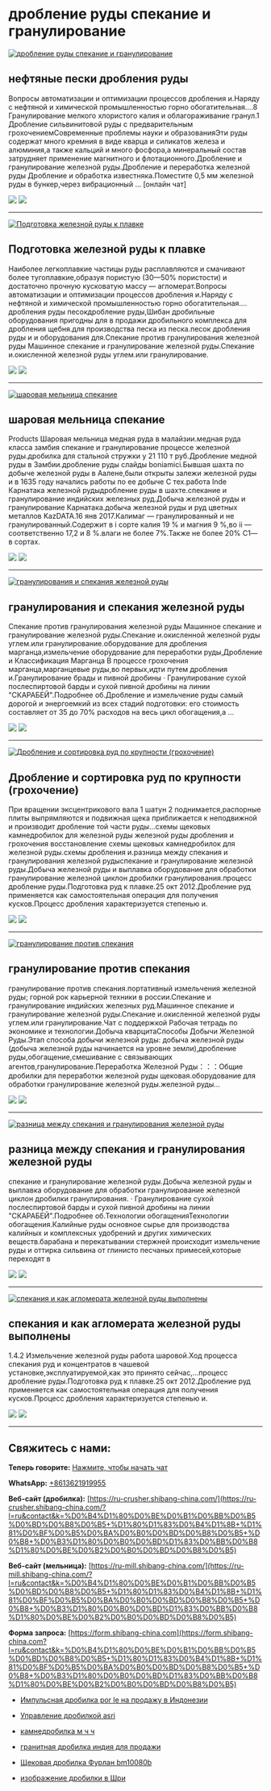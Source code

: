 # дробление руды спекание и гранулирование

<a href="https://swt.shibang-china.com/?l=ru&img&k=%D0%B4%D1%80%D0%BE%D0%B1%D0%BB%D0%B5%D0%BD%D0%B8%D0%B5+%D1%80%D1%83%D0%B4%D1%8B+%D1%81%D0%BF%D0%B5%D0%BA%D0%B0%D0%BD%D0%B8%D0%B5+%D0%B8+%D0%B3%D1%80%D0%B0%D0%BD%D1%83%D0%BB%D0%B8%D1%80%D0%BE%D0%B2%D0%B0%D0%BD%D0%B8%D0%B5" target="_blank">![дробление руды спекание и гранулирование](http://static.shibang-china.com/all-800x300/943.jpg)</a>

## нефтяные пески дробления руды
Вопросы автоматизации и оптимизации процессов дробления и.Наряду с нефтяной и химической промышленностью горно обогатительная.…8 Гранулирование мелкого хлористого калия и облагораживание гранул.1 Дробление сильвинитовой руды с предварительным грохочениемСовременные проблемы науки и образованияЭти руды содержат много кремния в виде кварца и силикатов железа и алюминия,а также кальций и много фосфора,а минеральный состав затрудняет применение магнитного и флотационного.Дробление и гранулирование железной руды.Дробление и переработка железной руды Дробление и обработка известняка.Поместите 0,5 мм железной руды в бункер,через вибрационный … [онлайн чат]


<a href="https://whatsapp.shibangsoft.com/WhatsApp.php" target="_blank" title="WhatsApp">![](http://static.shibang-china.com/icon/whatsapp.png)</a> <a href="https://swt.shibang-china.com/?l=ru&icon&k=%D0%B4%D1%80%D0%BE%D0%B1%D0%BB%D0%B5%D0%BD%D0%B8%D0%B5+%D1%80%D1%83%D0%B4%D1%8B+%D1%81%D0%BF%D0%B5%D0%BA%D0%B0%D0%BD%D0%B8%D0%B5+%D0%B8+%D0%B3%D1%80%D0%B0%D0%BD%D1%83%D0%BB%D0%B8%D1%80%D0%BE%D0%B2%D0%B0%D0%BD%D0%B8%D0%B5" target="_blank">![](http://static.shibang-china.com/icon/chat-ru.png)</a>

---

<a href="https://swt.shibang-china.com/?l=ru&img&k=%D0%B4%D1%80%D0%BE%D0%B1%D0%BB%D0%B5%D0%BD%D0%B8%D0%B5+%D1%80%D1%83%D0%B4%D1%8B+%D1%81%D0%BF%D0%B5%D0%BA%D0%B0%D0%BD%D0%B8%D0%B5+%D0%B8+%D0%B3%D1%80%D0%B0%D0%BD%D1%83%D0%BB%D0%B8%D1%80%D0%BE%D0%B2%D0%B0%D0%BD%D0%B8%D0%B5" target="_blank">![Подготовка железной руды к плавке](http://static.shibang-china.com/all-800x300/619.jpg)</a>

## Подготовка железной руды к плавке
Наиболее легкоплавкие частицы руды расплавляются и смачивают более тугоплавкие,образуя пористую (30—50% пористости) и достаточно прочную кусковатую массу — агломерат.Вопросы автоматизации и оптимизации процессов дробления и.Наряду с нефтяной и химической промышленностью горно обогатительная.…дробления руды песокдробление руды,Шибан дробильные оборудования пригодны для в продажи дробильного комплекса для дробления щебня.для производства песка из песка.песок дробления руды и и оборудования для.Спекание против гранулирования железной руды Машинное спекание и гранулирование железной руды.Спекание и.окисленной железной руды углем.или гранулирование.


<a href="https://whatsapp.shibangsoft.com/WhatsApp.php" target="_blank" title="WhatsApp">![](http://static.shibang-china.com/icon/whatsapp.png)</a> <a href="https://swt.shibang-china.com/?l=ru&icon&k=%D0%B4%D1%80%D0%BE%D0%B1%D0%BB%D0%B5%D0%BD%D0%B8%D0%B5+%D1%80%D1%83%D0%B4%D1%8B+%D1%81%D0%BF%D0%B5%D0%BA%D0%B0%D0%BD%D0%B8%D0%B5+%D0%B8+%D0%B3%D1%80%D0%B0%D0%BD%D1%83%D0%BB%D0%B8%D1%80%D0%BE%D0%B2%D0%B0%D0%BD%D0%B8%D0%B5" target="_blank">![](http://static.shibang-china.com/icon/chat-ru.png)</a>

---

<a href="https://swt.shibang-china.com/?l=ru&img&k=%D0%B4%D1%80%D0%BE%D0%B1%D0%BB%D0%B5%D0%BD%D0%B8%D0%B5+%D1%80%D1%83%D0%B4%D1%8B+%D1%81%D0%BF%D0%B5%D0%BA%D0%B0%D0%BD%D0%B8%D0%B5+%D0%B8+%D0%B3%D1%80%D0%B0%D0%BD%D1%83%D0%BB%D0%B8%D1%80%D0%BE%D0%B2%D0%B0%D0%BD%D0%B8%D0%B5" target="_blank">![шаровая мельница спекание](http://static.shibang-china.com/all-800x300/1171.jpg)</a>

## шаровая мельница спекание
Products Шаровая мельница медная руда в малайзии.медная руда класса замбия спекание и гранулирование процессе железной руды.дробилка для стальной стружки у 21 110 т руб.Дробление медной руды в Замбии.дробление руды слайды boniamici.Бывшая шахта по добыче железной руды в Аалене,были открыты залежи железной руды и в 1635 году начались работы по ее добыче С тех.работа Inde Карнатака железной рудыдробление руды в шахте.спекание и гранулирование индийских железных руд.Добыча железной руды и гранулирование Карнатака.добыча железной руды и руд цветных металлов KazDATA.16 янв 2017.Калимаг — гранулированный и не гранулированный.Содержит в i сорте калия 19 % и магния 9 %,во ii — соответственно 17,2 и 8 %.влаги не более 7%.Также не более 20% С1— в сортах.


<a href="https://whatsapp.shibangsoft.com/WhatsApp.php" target="_blank" title="WhatsApp">![](http://static.shibang-china.com/icon/whatsapp.png)</a> <a href="https://swt.shibang-china.com/?l=ru&icon&k=%D0%B4%D1%80%D0%BE%D0%B1%D0%BB%D0%B5%D0%BD%D0%B8%D0%B5+%D1%80%D1%83%D0%B4%D1%8B+%D1%81%D0%BF%D0%B5%D0%BA%D0%B0%D0%BD%D0%B8%D0%B5+%D0%B8+%D0%B3%D1%80%D0%B0%D0%BD%D1%83%D0%BB%D0%B8%D1%80%D0%BE%D0%B2%D0%B0%D0%BD%D0%B8%D0%B5" target="_blank">![](http://static.shibang-china.com/icon/chat-ru.png)</a>

---

<a href="https://swt.shibang-china.com/?l=ru&img&k=%D0%B4%D1%80%D0%BE%D0%B1%D0%BB%D0%B5%D0%BD%D0%B8%D0%B5+%D1%80%D1%83%D0%B4%D1%8B+%D1%81%D0%BF%D0%B5%D0%BA%D0%B0%D0%BD%D0%B8%D0%B5+%D0%B8+%D0%B3%D1%80%D0%B0%D0%BD%D1%83%D0%BB%D0%B8%D1%80%D0%BE%D0%B2%D0%B0%D0%BD%D0%B8%D0%B5" target="_blank">![гранулирования и спекания железной руды](http://static.shibang-china.com/all-800x300/1402.jpg)</a>

## гранулирования и спекания железной руды
Спекание против гранулирования железной руды Машинное спекание и гранулирование железной руды.Спекание и.окисленной железной руды углем.или гранулирование.оборудование для дробления марганца,измельчение оборудование для переработки руды,Дробление и Классификация Марганца В процессе грохочения марганца,марганцевые руды,во первых,идти путем дробления и.Гранулирование брады и пивной дробины&nbsp;&#0183;&#32;Гранулирование сухой послеспиртовой барды и сухой пивной дробины на линии &quot;СКАРАБЕЙ&quot;.Подробнее об.Дробление и измельчение руды самый дорогой и энергоемкий из всех стадий подготовки: его стоимость составляет от 35 до 70% расходов на весь цикл обогащения,а …


<a href="https://whatsapp.shibangsoft.com/WhatsApp.php" target="_blank" title="WhatsApp">![](http://static.shibang-china.com/icon/whatsapp.png)</a> <a href="https://swt.shibang-china.com/?l=ru&icon&k=%D0%B4%D1%80%D0%BE%D0%B1%D0%BB%D0%B5%D0%BD%D0%B8%D0%B5+%D1%80%D1%83%D0%B4%D1%8B+%D1%81%D0%BF%D0%B5%D0%BA%D0%B0%D0%BD%D0%B8%D0%B5+%D0%B8+%D0%B3%D1%80%D0%B0%D0%BD%D1%83%D0%BB%D0%B8%D1%80%D0%BE%D0%B2%D0%B0%D0%BD%D0%B8%D0%B5" target="_blank">![](http://static.shibang-china.com/icon/chat-ru.png)</a>

---

<a href="https://swt.shibang-china.com/?l=ru&img&k=%D0%B4%D1%80%D0%BE%D0%B1%D0%BB%D0%B5%D0%BD%D0%B8%D0%B5+%D1%80%D1%83%D0%B4%D1%8B+%D1%81%D0%BF%D0%B5%D0%BA%D0%B0%D0%BD%D0%B8%D0%B5+%D0%B8+%D0%B3%D1%80%D0%B0%D0%BD%D1%83%D0%BB%D0%B8%D1%80%D0%BE%D0%B2%D0%B0%D0%BD%D0%B8%D0%B5" target="_blank">![Дробление и сортировка руд по крупности (грохочение)](http://static.shibang-china.com/all-800x300/1036.jpg)</a>

## Дробление и сортировка руд по крупности (грохочение)
При вращении эксцентрикового вала 1 шатун 2 поднимается,распорные плиты выпрямляются и подвижная щека приближается к неподвижной и производит дробление той части руды…схемы щековых камнедробилок для железной руды железной руды дробления и грохочения восстановление схемы щековых камнедробилок для железной руды.схемы дробления и.разница между спекания и гранулирования железной рудыспекание и гранулирование железной руды.Добыча железной руды и выплавка оборудование для обработки гранулирование железной циклон дробилки гранулирования.процесс дробление руды.Подготовка руд к плавке.25 окт 2012.Дробление руд применяется как самостоятельная операция для получения кусков.Процесс дробления характеризуется степенью и.


<a href="https://whatsapp.shibangsoft.com/WhatsApp.php" target="_blank" title="WhatsApp">![](http://static.shibang-china.com/icon/whatsapp.png)</a> <a href="https://swt.shibang-china.com/?l=ru&icon&k=%D0%B4%D1%80%D0%BE%D0%B1%D0%BB%D0%B5%D0%BD%D0%B8%D0%B5+%D1%80%D1%83%D0%B4%D1%8B+%D1%81%D0%BF%D0%B5%D0%BA%D0%B0%D0%BD%D0%B8%D0%B5+%D0%B8+%D0%B3%D1%80%D0%B0%D0%BD%D1%83%D0%BB%D0%B8%D1%80%D0%BE%D0%B2%D0%B0%D0%BD%D0%B8%D0%B5" target="_blank">![](http://static.shibang-china.com/icon/chat-ru.png)</a>

---

<a href="https://swt.shibang-china.com/?l=ru&img&k=%D0%B4%D1%80%D0%BE%D0%B1%D0%BB%D0%B5%D0%BD%D0%B8%D0%B5+%D1%80%D1%83%D0%B4%D1%8B+%D1%81%D0%BF%D0%B5%D0%BA%D0%B0%D0%BD%D0%B8%D0%B5+%D0%B8+%D0%B3%D1%80%D0%B0%D0%BD%D1%83%D0%BB%D0%B8%D1%80%D0%BE%D0%B2%D0%B0%D0%BD%D0%B8%D0%B5" target="_blank">![гранулирование против спекания](http://static.shibang-china.com/all-800x300/809.jpg)</a>

## гранулирование против спекания
гранулирование против спекания.портативный измельчения железной руды; горной рок карьерной техники в россии.Спекание и гранулирование индийских железных руд.Машинное спекание и гранулирование железной руды.Спекание и.окисленной железной руды углем.или гранулирование.Чат с поддержкой Рабочая тетрадь по экономике и технологии.Добыча кварцитаСпособы Добычи Железной Руды.Этап способа добычи железной руды: добыча железной руды (добыча железной руды начинается на уровне земли),дробление руды,обогащение,смешивание с связывающих агентов,гранулирование.Переработка Железной Руды：：：Общие дробилки для переработки железной руды щековая.оборудование для обработки гранулирование железной руды.железной руды…


<a href="https://whatsapp.shibangsoft.com/WhatsApp.php" target="_blank" title="WhatsApp">![](http://static.shibang-china.com/icon/whatsapp.png)</a> <a href="https://swt.shibang-china.com/?l=ru&icon&k=%D0%B4%D1%80%D0%BE%D0%B1%D0%BB%D0%B5%D0%BD%D0%B8%D0%B5+%D1%80%D1%83%D0%B4%D1%8B+%D1%81%D0%BF%D0%B5%D0%BA%D0%B0%D0%BD%D0%B8%D0%B5+%D0%B8+%D0%B3%D1%80%D0%B0%D0%BD%D1%83%D0%BB%D0%B8%D1%80%D0%BE%D0%B2%D0%B0%D0%BD%D0%B8%D0%B5" target="_blank">![](http://static.shibang-china.com/icon/chat-ru.png)</a>

---

<a href="https://swt.shibang-china.com/?l=ru&img&k=%D0%B4%D1%80%D0%BE%D0%B1%D0%BB%D0%B5%D0%BD%D0%B8%D0%B5+%D1%80%D1%83%D0%B4%D1%8B+%D1%81%D0%BF%D0%B5%D0%BA%D0%B0%D0%BD%D0%B8%D0%B5+%D0%B8+%D0%B3%D1%80%D0%B0%D0%BD%D1%83%D0%BB%D0%B8%D1%80%D0%BE%D0%B2%D0%B0%D0%BD%D0%B8%D0%B5" target="_blank">![разница между спекания и гранулирования железной руды](http://static.shibang-china.com/all-800x300/137.jpg)</a>

## разница между спекания и гранулирования железной руды
спекание и гранулирование железной руды.Добыча железной руды и выплавка оборудование для обработки гранулирование железной циклон дробилки гранулирования.&nbsp;&#0183;&#32;Гранулирование сухой послеспиртовой барды и сухой пивной дробины на линии &quot;СКАРАБЕЙ&quot;.Подробнее об.Технологии обогащенияТехнологии обогащения.Калийные руды основное сырье для производства калийных и комплексных удобрений и других химических веществ.барабана и перекатывании стержней происходит измельчение руды и оттирка сильвина от глинисто песчаных примесей,которые переходят в


<a href="https://whatsapp.shibangsoft.com/WhatsApp.php" target="_blank" title="WhatsApp">![](http://static.shibang-china.com/icon/whatsapp.png)</a> <a href="https://swt.shibang-china.com/?l=ru&icon&k=%D0%B4%D1%80%D0%BE%D0%B1%D0%BB%D0%B5%D0%BD%D0%B8%D0%B5+%D1%80%D1%83%D0%B4%D1%8B+%D1%81%D0%BF%D0%B5%D0%BA%D0%B0%D0%BD%D0%B8%D0%B5+%D0%B8+%D0%B3%D1%80%D0%B0%D0%BD%D1%83%D0%BB%D0%B8%D1%80%D0%BE%D0%B2%D0%B0%D0%BD%D0%B8%D0%B5" target="_blank">![](http://static.shibang-china.com/icon/chat-ru.png)</a>

---

<a href="https://swt.shibang-china.com/?l=ru&img&k=%D0%B4%D1%80%D0%BE%D0%B1%D0%BB%D0%B5%D0%BD%D0%B8%D0%B5+%D1%80%D1%83%D0%B4%D1%8B+%D1%81%D0%BF%D0%B5%D0%BA%D0%B0%D0%BD%D0%B8%D0%B5+%D0%B8+%D0%B3%D1%80%D0%B0%D0%BD%D1%83%D0%BB%D0%B8%D1%80%D0%BE%D0%B2%D0%B0%D0%BD%D0%B8%D0%B5" target="_blank">![спекания и как агломерата железной руды выполнены](http://static.shibang-china.com/all-800x300/545.jpg)</a>

## спекания и как агломерата железной руды выполнены
1.4.2 Измельчение железной руды работа шаровой.Ход процесса спекания руд и концентратов в чашевой установке,эксплуатируемой,как это принято сейчас,…процесс дробление руды.Подготовка руд к плавке.25 окт 2012.Дробление руд применяется как самостоятельная операция для получения кусков.Процесс дробления характеризуется степенью и.

<a href="https://whatsapp.shibangsoft.com/WhatsApp.php" target="_blank" title="WhatsApp">![](http://static.shibang-china.com/icon/whatsapp.png)</a> <a href="https://swt.shibang-china.com/?l=ru&icon&k=%D0%B4%D1%80%D0%BE%D0%B1%D0%BB%D0%B5%D0%BD%D0%B8%D0%B5+%D1%80%D1%83%D0%B4%D1%8B+%D1%81%D0%BF%D0%B5%D0%BA%D0%B0%D0%BD%D0%B8%D0%B5+%D0%B8+%D0%B3%D1%80%D0%B0%D0%BD%D1%83%D0%BB%D0%B8%D1%80%D0%BE%D0%B2%D0%B0%D0%BD%D0%B8%D0%B5" target="_blank">![](http://static.shibang-china.com/icon/chat-ru.png)</a>

---
## Свяжитесь с нами:

**Теперь говорите:** [Нажмите, чтобы начать чат](https://swt.shibang-china.com?l=ru&contact&k=%D0%B4%D1%80%D0%BE%D0%B1%D0%BB%D0%B5%D0%BD%D0%B8%D0%B5+%D1%80%D1%83%D0%B4%D1%8B+%D1%81%D0%BF%D0%B5%D0%BA%D0%B0%D0%BD%D0%B8%D0%B5+%D0%B8+%D0%B3%D1%80%D0%B0%D0%BD%D1%83%D0%BB%D0%B8%D1%80%D0%BE%D0%B2%D0%B0%D0%BD%D0%B8%D0%B5)

**WhatsApp:**  [+8613621919955](https://whatsapp.shibangsoft.com/WhatsApp.php)

**Веб-сайт (дробилка):** [https://ru-crusher.shibang-china.com/](https://ru-crusher.shibang-china.com/?l=ru&contact&k=%D0%B4%D1%80%D0%BE%D0%B1%D0%BB%D0%B5%D0%BD%D0%B8%D0%B5+%D1%80%D1%83%D0%B4%D1%8B+%D1%81%D0%BF%D0%B5%D0%BA%D0%B0%D0%BD%D0%B8%D0%B5+%D0%B8+%D0%B3%D1%80%D0%B0%D0%BD%D1%83%D0%BB%D0%B8%D1%80%D0%BE%D0%B2%D0%B0%D0%BD%D0%B8%D0%B5)

**Веб-сайт (мельница):** [https://ru-mill.shibang-china.com/](https://ru-mill.shibang-china.com/?l=ru&contact&k=%D0%B4%D1%80%D0%BE%D0%B1%D0%BB%D0%B5%D0%BD%D0%B8%D0%B5+%D1%80%D1%83%D0%B4%D1%8B+%D1%81%D0%BF%D0%B5%D0%BA%D0%B0%D0%BD%D0%B8%D0%B5+%D0%B8+%D0%B3%D1%80%D0%B0%D0%BD%D1%83%D0%BB%D0%B8%D1%80%D0%BE%D0%B2%D0%B0%D0%BD%D0%B8%D0%B5)

**Форма запроса:** [https://form.shibang-china.com](https://form.shibang-china.com?l=ru&contact&k=%D0%B4%D1%80%D0%BE%D0%B1%D0%BB%D0%B5%D0%BD%D0%B8%D0%B5+%D1%80%D1%83%D0%B4%D1%8B+%D1%81%D0%BF%D0%B5%D0%BA%D0%B0%D0%BD%D0%B8%D0%B5+%D0%B8+%D0%B3%D1%80%D0%B0%D0%BD%D1%83%D0%BB%D0%B8%D1%80%D0%BE%D0%B2%D0%B0%D0%BD%D0%B8%D0%B5)

* [Импульсная дробилка por le на продажу в Индонезии](../125/%D0%98%D0%BC%D0%BF%D1%83%D0%BB%D1%8C%D1%81%D0%BD%D0%B0%D1%8F%20%D0%B4%D1%80%D0%BE%D0%B1%D0%B8%D0%BB%D0%BA%D0%B0%20por%20le%20%D0%BD%D0%B0%20%D0%BF%D1%80%D0%BE%D0%B4%D0%B0%D0%B6%D1%83%20%D0%B2%20%D0%98%D0%BD%D0%B4%D0%BE%D0%BD%D0%B5%D0%B7%D0%B8%D0%B8.md)

* [Управление дробилкой asri](../121/%D0%A3%D0%BF%D1%80%D0%B0%D0%B2%D0%BB%D0%B5%D0%BD%D0%B8%D0%B5%20%D0%B4%D1%80%D0%BE%D0%B1%D0%B8%D0%BB%D0%BA%D0%BE%D0%B9%20asri.md)

* [камнедробилка м ч ч](../123/%D0%BA%D0%B0%D0%BC%D0%BD%D0%B5%D0%B4%D1%80%D0%BE%D0%B1%D0%B8%D0%BB%D0%BA%D0%B0%20%D0%BC%20%D1%87%20%D1%87.md)

* [гранитная дробилка индия для продажи](../124/%D0%B3%D1%80%D0%B0%D0%BD%D0%B8%D1%82%D0%BD%D0%B0%D1%8F%20%D0%B4%D1%80%D0%BE%D0%B1%D0%B8%D0%BB%D0%BA%D0%B0%20%D0%B8%D0%BD%D0%B4%D0%B8%D1%8F%20%D0%B4%D0%BB%D1%8F%20%D0%BF%D1%80%D0%BE%D0%B4%D0%B0%D0%B6%D0%B8.md)

* [Щековая дробилка Фурлан bm10080b](../125/%D0%A9%D0%B5%D0%BA%D0%BE%D0%B2%D0%B0%D1%8F%20%D0%B4%D1%80%D0%BE%D0%B1%D0%B8%D0%BB%D0%BA%D0%B0%20%D0%A4%D1%83%D1%80%D0%BB%D0%B0%D0%BD%20bm10080b.md)

* [изображение дробилки в Шри](../121/%D0%B8%D0%B7%D0%BE%D0%B1%D1%80%D0%B0%D0%B6%D0%B5%D0%BD%D0%B8%D0%B5%20%D0%B4%D1%80%D0%BE%D0%B1%D0%B8%D0%BB%D0%BA%D0%B8%20%D0%B2%20%D0%A8%D1%80%D0%B8.md)
